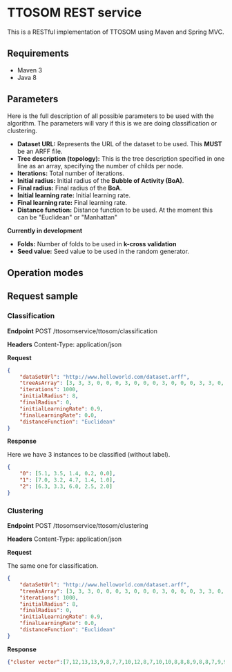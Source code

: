 # TTOSOM REST service
This is a RESTful implementation of TTOSOM using Maven and Spring MVC.

## Requirements

* Maven 3
* Java 8

## Parameters
Here is the full description of all possible parameters to be used with the algorithm. The parameters will vary if this is we are doing classification or clustering. 

* **Dataset URL:** Represents the URL of the dataset to be used. This **MUST** be an ARFF file.
* **Tree description (topology):** This is the tree description specified in one line as an array, specifying the number of childs per node.
* **Iterations:** Total number of iterations.
* **Initial radius:** Initial radius of the **Bubble of Activity (BoA)**.
* **Final radius:** Final radius of the **BoA**.
* **Initial learning rate:** Initial learning rate.
* **Final learning rate:** Final learning rate.
* **Distance function:** Distance function to be used. At the moment this can be "Euclidean" or "Manhattan"

**Currently in development**
* **Folds:** Number of folds to be used in **k-cross validation**
* **Seed value:** Seed value to be used in the random generator.

## Operation modes

## Request sample

### Classification

**Endpoint**
POST /ttosomservice/ttosom/classification

**Headers**
Content-Type: application/json

**Request**
```json
{
	"dataSetUrl": "http://www.helloworld.com/dataset.arff",
	"treeAsArray": [3, 3, 3, 0, 0, 0, 3, 0, 0, 0, 3, 0, 0, 0, 3, 3, 0, 0, 0, 3, 0, 0, 0, 3, 0, 0, 0, 3, 3, 0, 0, 0, 3, 0, 0, 0, 3, 0, 0, 0],
	"iterations": 1000,
	"initialRadius": 8,
	"finalRadius": 0,
	"initialLearningRate": 0.9,
	"finalLearningRate": 0.0,
	"distanceFunction": "Euclidean"
}
```
**Response**

Here we have 3 instances to be classified (without label).

```json
{
	"0": [5.1, 3.5, 1.4, 0.2, 0.0],
	"1": [7.0, 3.2, 4.7, 1.4, 1.0],
	"2": [6.3, 3.3, 6.0, 2.5, 2.0]
}
```

### Clustering

**Endpoint**
POST /ttosomservice/ttosom/clustering

**Headers**
Content-Type: application/json

**Request**

The same one for classification.

```json
{
	"dataSetUrl": "http://www.helloworld.com/dataset.arff",
	"treeAsArray": [3, 3, 3, 0, 0, 0, 3, 0, 0, 0, 3, 0, 0, 0, 3, 3, 0, 0, 0, 3, 0, 0, 0, 3, 0, 0, 0, 3, 3, 0, 0, 0, 3, 0, 0, 0, 3, 0, 0, 0],
	"iterations": 1000,
	"initialRadius": 8,
	"finalRadius": 0,
	"initialLearningRate": 0.9,
	"finalLearningRate": 0.0,
	"distanceFunction": "Euclidean"
}
```
**Response**
```json
{"cluster vector":[7,12,13,13,9,8,7,7,10,12,8,7,10,10,8,8,8,9,8,8,7,9,9,7,7,12,7,7,7,13,13,7,8,8,12,13,6,12,10,7,7,11,13,9,8,12,8,13,6,7,29,28,29,22,31,21,28,14,29,21,15,30,20,30,0,29,30,21,37,19,35,30,37,30,31,29,29,27,30,0,20,20,21,36,30,30,29,37,30,21,21,30,21,14,21,30,30,30,23,21,3,38,2,33,3,4,38,4,32,5,33,32,3,38,34,3,33,4,4,37,3,38,4,32,3,4,32,35,34,4,4,4,34,27,36,4,3,33,35,3,3,3,38,3,3,3,38,34,3,35]}
```

